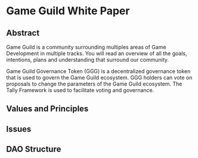 # Game Guild White Paper

## Abstract

Game Guild is a community surrounding multiples areas of Game Development in multiple tracks. You will read an overview of all the goals, intentions, plans and understanding that surround our community.

Game Guild Governance Token (GGG) is a decentralized governance token that is used to govern the Game Guild ecosystem. GGG holders can vote on proposals to change the parameters of the Game Guild ecosystem. The Tally Framework is used to facilitate voting and governance.

## Values and Principles

## Issues

## DAO Structure

